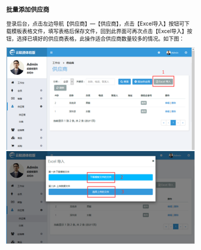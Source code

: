 ### 批量添加供应商

登录后台，点击左边导航【供应商】—【供应商】，点击【Excel导入】按钮可下载模板表格文件，填写表格后保存文件，回到此界面可再次点击【Excel导入】按钮，选择已填好的供应商表格，此操作适合供应商数量较多的情况。如下图：

![](/assets/批量1.png)![](/assets/批量2.png)

